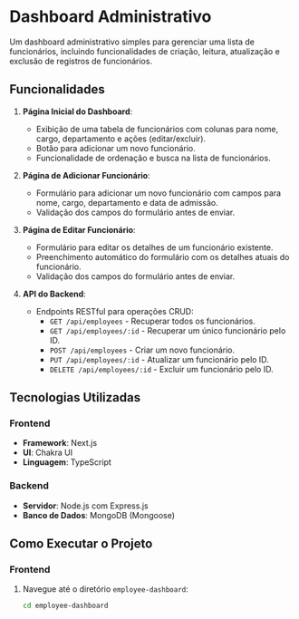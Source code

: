 # Dashboard Administrativo

Um dashboard administrativo simples para gerenciar uma lista de funcionários, incluindo funcionalidades de criação, leitura, atualização e exclusão de registros de funcionários.

## Funcionalidades

1. **Página Inicial do Dashboard**:
   - Exibição de uma tabela de funcionários com colunas para nome, cargo, departamento e ações (editar/excluir).
   - Botão para adicionar um novo funcionário.
   - Funcionalidade de ordenação e busca na lista de funcionários.

2. **Página de Adicionar Funcionário**:
   - Formulário para adicionar um novo funcionário com campos para nome, cargo, departamento e data de admissão.
   - Validação dos campos do formulário antes de enviar.

3. **Página de Editar Funcionário**:
   - Formulário para editar os detalhes de um funcionário existente.
   - Preenchimento automático do formulário com os detalhes atuais do funcionário.
   - Validação dos campos do formulário antes de enviar.

4. **API do Backend**:
   - Endpoints RESTful para operações CRUD:
     - `GET /api/employees` - Recuperar todos os funcionários.
     - `GET /api/employees/:id` - Recuperar um único funcionário pelo ID.
     - `POST /api/employees` - Criar um novo funcionário.
     - `PUT /api/employees/:id` - Atualizar um funcionário pelo ID.
     - `DELETE /api/employees/:id` - Excluir um funcionário pelo ID.

## Tecnologias Utilizadas

### Frontend
- **Framework**: Next.js
- **UI**: Chakra UI
- **Linguagem**: TypeScript

### Backend
- **Servidor**: Node.js com Express.js
- **Banco de Dados**: MongoDB (Mongoose)

## Como Executar o Projeto

### Frontend
1. Navegue até o diretório `employee-dashboard`:
   ```bash
   cd employee-dashboard
